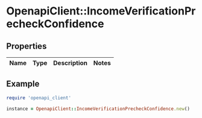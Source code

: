 # OpenapiClient::IncomeVerificationPrecheckConfidence

## Properties

| Name | Type | Description | Notes |
| ---- | ---- | ----------- | ----- |

## Example

```ruby
require 'openapi_client'

instance = OpenapiClient::IncomeVerificationPrecheckConfidence.new()
```

